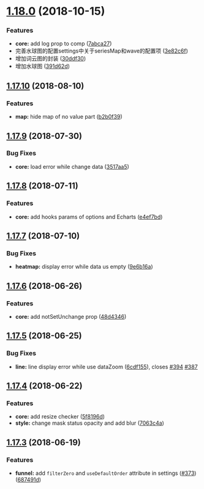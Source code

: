 <a name="1.18.0"></a>
# [1.18.0](https://github.com/ElemeFE/v-charts/compare/v1.17.10...v1.18.0) (2018-10-15)


### Features

* **core:** add log prop to comp ([7abca27](https://github.com/ElemeFE/v-charts/commit/7abca27))
* 完善水球图的配置settings中关于seriesMap和wave的配置项 ([3e82c6f](https://github.com/ElemeFE/v-charts/commit/3e82c6f))
* 增加词云图的封装 ([30ddf30](https://github.com/ElemeFE/v-charts/commit/30ddf30))
* 增加水球图 ([391d62d](https://github.com/ElemeFE/v-charts/commit/391d62d))



<a name="1.17.10"></a>
## [1.17.10](https://github.com/ElemeFE/v-charts/compare/v1.17.9...v1.17.10) (2018-08-10)


### Features

* **map:** hide map of no value part ([b2b0f39](https://github.com/ElemeFE/v-charts/commit/b2b0f39))



<a name="1.17.9"></a>
## [1.17.9](https://github.com/ElemeFE/v-charts/compare/v1.17.8...v1.17.9) (2018-07-30)


### Bug Fixes

* **core:** load error while change data ([3517aa5](https://github.com/ElemeFE/v-charts/commit/3517aa5))



<a name="1.17.8"></a>
## [1.17.8](https://github.com/ElemeFE/v-charts/compare/v1.17.7...v1.17.8) (2018-07-11)


### Features

* **core:** add hooks params of options and Echarts ([e4ef7bd](https://github.com/ElemeFE/v-charts/commit/e4ef7bd))



<a name="1.17.7"></a>
## [1.17.7](https://github.com/ElemeFE/v-charts/compare/v1.17.6...v1.17.7) (2018-07-10)


### Bug Fixes

* **heatmap:** display error while data us empty ([9e6b16a](https://github.com/ElemeFE/v-charts/commit/9e6b16a))



<a name="1.17.6"></a>
## [1.17.6](https://github.com/ElemeFE/v-charts/compare/v1.17.5...v1.17.6) (2018-06-26)


### Features

* **core:** add notSetUnchange prop ([48d4346](https://github.com/ElemeFE/v-charts/commit/48d4346))



<a name="1.17.5"></a>
## [1.17.5](https://github.com/ElemeFE/v-charts/compare/v1.17.4...v1.17.5) (2018-06-25)


### Bug Fixes

* **line:** line display error while use dataZoom ([6cdf155](https://github.com/ElemeFE/v-charts/commit/6cdf155)), closes [#394](https://github.com/ElemeFE/v-charts/issues/394) [#387](https://github.com/ElemeFE/v-charts/issues/387)



<a name="1.17.4"></a>
## [1.17.4](https://github.com/ElemeFE/v-charts/compare/v1.17.3...v1.17.4) (2018-06-22)


### Features

* **core:** add resize checker ([5f8196d](https://github.com/ElemeFE/v-charts/commit/5f8196d))
* **style:** change mask status opacity and add blur ([7063c4a](https://github.com/ElemeFE/v-charts/commit/7063c4a))



<a name="1.17.3"></a>
## [1.17.3](https://github.com/ElemeFE/v-charts/compare/v1.17.2...v1.17.3) (2018-06-19)


### Features

* **funnel:** add `filterZero` and `useDefaultOrder` attribute in settings ([#373](https://github.com/ElemeFE/v-charts/issues/373)) ([687491d](https://github.com/ElemeFE/v-charts/commit/687491d))
